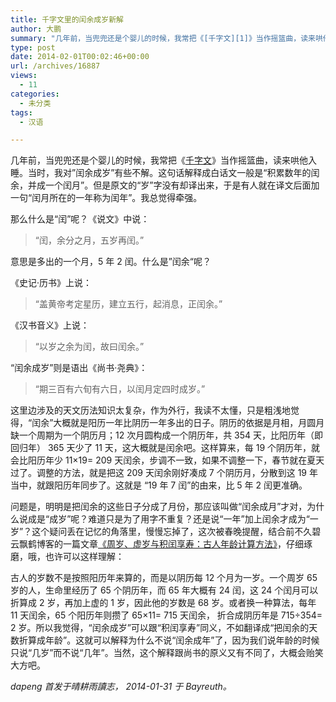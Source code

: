 ```yaml
---
title: 千字文里的闰余成岁新解
author: 大鹏
summary: "几年前，当兜兜还是个婴儿的时候，我常把《[千字文][1]》当作摇篮曲，读来哄他入睡。当时，我对&#8221;闰余成岁&#8221;有些不解。这句话解释成白话文一般是“积累数年的闰余，并成一个闰月”。但是原文的“岁”字没有却译出来，于是有人就在译文后面加一句“闰月所在的一年称为闰年”。我总觉得牵强。"
type: post
date: 2014-02-01T00:02:46+00:00
url: /archives/16887
views:
  - 11
categories:
  - 未分类
tags:
  - 汉语

---
```

几年前，当兜兜还是个婴儿的时候，我常把《[千字文][1]》当作摇篮曲，读来哄他入睡。当时，我对&#8221;闰余成岁&#8221;有些不解。这句话解释成白话文一般是“积累数年的闰余，并成一个闰月”。但是原文的“岁”字没有却译出来，于是有人就在译文后面加一句“闰月所在的一年称为闰年”。我总觉得牵强。

那么什么是“闰”呢？《说文》中说：

> “闰，余分之月，五岁再闰。”

意思是多出的一个月，5 年 2 闰。什么是”闰余“呢？

《史记·历书》上说：

> “盖黄帝考定星历，建立五行，起消息，正闰余。”

《汉书音义》上说：

> “以岁之余为闰，故曰闰余。”

“闰余成岁”则是语出《尚书·尧典》：

> “期三百有六旬有六日，以闰月定四时成岁。”

这里边涉及的天文历法知识太复杂，作为外行，我读不太懂，只是粗浅地觉得，“闰余”大概就是阳历一年比阴历一年多出的日子。阴历的依据是月相，月圆月缺一个周期为一个阴历月；12 次月圆构成一个阴历年，共 354 天，比阳历年（即回归年） 365 天少了 11 天，这大概就是闰余吧。这样算来，每 19 个阴历年，就会比阳历年少 11&#215;19= 209 天闰余，步调不一致，如果不调整一下，春节就在夏天过了。调整的方法，就是把这 209 天闰余刚好凑成 7 个阴历月，分散到这 19 年当中，就跟阳历年同步了。这就是 “19 年 7 闰”的由来，比 5 年 2 闰更准确。

问题是，明明是把闰余的这些日子分成了月份，那应该叫做“闰余成月”才对，为什么说成是“成岁”呢？难道只是为了用字不重复？还是说“一年”加上闰余才成为“一岁”？这个疑问丢在记忆的角落里，慢慢忘掉了，这次被春晚提醒，结合前不久碧云飘鹤博客的一篇文章[《周岁、虚岁与积闰享寿：古人年龄计算方法》][2]，仔细琢磨，哦，也许可以这样理解：

古人的岁数不是按照阳历年来算的，而是以阴历每 12 个月为一岁。一个周岁 65 岁的人，生命里经历了 65 个阴历年，而 65 年大概有 24 闰，这 24 个闰月可以折算成 2 岁，再加上虚的 1 岁，因此他的岁数是 68 岁。或者换一种算法，每年 11 天闰余，65 个阳历年则攒了 65&#215;11= 715 天闰余， 折合成阴历年是 715÷354= 2 岁。所以我觉得，“闰余成岁”可以跟“积闰享寿”同义，不如翻译成“把闰余的天数折算成年龄”。这就可以解释为什么不说“闰余成年”了，因为我们说年龄的时候只说“几岁”而不说“几年”。当然，这个解释跟尚书的原义又有不同了，大概会贻笑大方吧。

_dapeng 首发于晴耕雨讀志， 2014-01-31 于 Bayreuth。_

 [1]: http://pzhao.org/1000cc1/
 [2]: http://www.maguang.net/archives/2689
